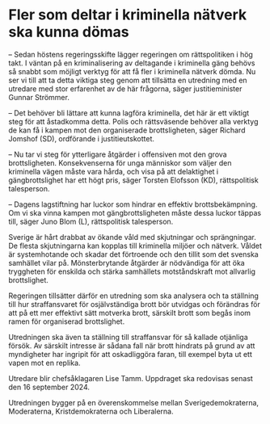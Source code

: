 # Fler som deltar i kriminella nätverk ska kunna dömas

– Sedan höstens regeringsskifte lägger regeringen om rättspolitiken i hög takt. I väntan på en kriminalisering av deltagande i kriminella gäng behövs så snabbt som möjligt verktyg för att få fler i kriminella nätverk dömda. Nu ser vi till att ta detta viktiga steg genom att tillsätta en utredning med en utredare med stor erfarenhet av de här frågorna, säger justitieminister Gunnar Strömmer.

– Det behöver bli lättare att kunna lagföra kriminella, det här är ett viktigt steg för att åstadkomma detta. Polis och rättsväsende behöver alla verktyg de kan få i kampen mot den organiserade brottsligheten, säger Richard Jomshof (SD), ordförande i justitieutskottet.

– Nu tar vi steg för ytterligare åtgärder i offensiven mot den grova brottsligheten. Konsekvenserna för unga människor som väljer den kriminella vägen måste vara hårda, och visa på att delaktighet i gängbrottslighet har ett högt pris, säger Torsten Elofsson (KD), rättspolitisk talesperson.

– Dagens lagstiftning har luckor som hindrar en effektiv brottsbekämpning. Om vi ska vinna kampen mot gängbrottsligheten måste dessa luckor täppas till, säger Juno Blom (L), rättspolitisk talesperson.

Sverige är hårt drabbat av ökande våld med skjutningar och sprängningar. De flesta skjutningarna kan kopplas till kriminella miljöer och nätverk. Våldet är systemhotande och skadar det förtroende och den tillit som det svenska samhället vilar på. Mönsterbrytande åtgärder är nödvändiga för att öka tryggheten för enskilda och stärka samhällets motståndskraft mot allvarlig brottslighet.

Regeringen tillsätter därför en utredning som ska analysera och ta ställning till hur straffansvaret för osjälvständiga brott bör utvidgas och förändras för att på ett mer effektivt sätt motverka brott, särskilt brott som begås inom ramen för organiserad brottslighet.

Utredningen ska även ta ställning till straffansvar för så kallade otjänliga försök. Av särskilt intresse är sådana fall när brott hindrats på grund av att myndigheter har ingripit för att oskadliggöra faran, till exempel byta ut ett vapen mot en replika.

Utredare blir chefsåklagaren Lise Tamm. Uppdraget ska redovisas senast den 16 september 2024\.

Utredningen bygger på en överenskommelse mellan Sverigedemokraterna, Moderaterna, Kristdemokraterna och Liberalerna.
